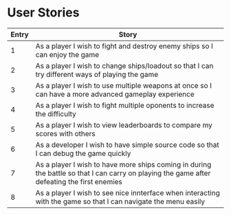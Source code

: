 # User Stories

| Entry | Story |
| --- | --- |
| 1 | As a player I wish to fight and destroy enemy ships so I can enjoy the game |
| 2 | As a player I wish to change ships/loadout so that I can try different ways of playing the game |
| 3 | As a player I wish to use multiple weapons at once so I can have a more advanced gameplay experience |
| 4 | As a player I wish to fight multiple oponents to increase the difficulty |
| 5 | As a player I wish to view leaderboards to compare my scores with others |
| 6 | As a developer I wish to have simple source code so that I can debug the game quickly |
| 7 | As a player I wish to have more ships coming in during the battle so that I can carry on playing the game after defeating the first enemies |
| 8 | As a player I wish to see nice innterface when interacting with the game so that I can navigate the menu easily|
